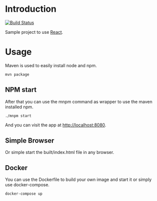 
# Introduction
[![Build Status](https://travis-ci.org/mszalbach/react-example.svg?branch=master)](https://travis-ci.org/mszalbach/react-example)

Sample project to use [React](https://facebook.github.io/react/).

# Usage
Maven is used to easily install node and npm. 

```bash
mvn package
```
## NPM start
After that you can use the mnpm command as wrapper to use the maven installed npm.

```bash
./mnpm start
```

And you can visit the app at <http://localhost:8080>.

## Simple Browser
Or simple start the built/index.html file in any browser.

## Docker
You can use the Dockerfile to build your own image and start it or simply use docker-compose.
```bash
docker-compose up
```


